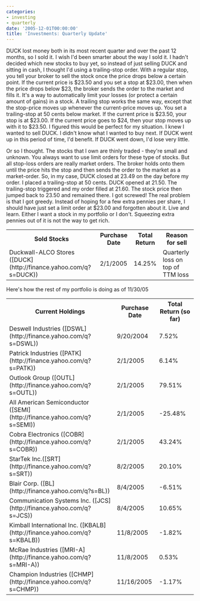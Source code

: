 ```yaml
---
categories:
- investing
- quarterly
date: '2005-12-01T00:00:00'
title: 'Investments: Quarterly Update'
---
```



DUCK lost money both in its most recent quarter and over the past 12 months, so I sold it. I wish I'd been smarter about the way I sold it. I hadn't decided which new stocks to buy yet, so instead of just selling DUCK and sitting in cash, I thought I'd using a trailing-stop order. With a regular stop, you tell your broker to sell the stock once the price drops below a certain point. If the current price is $23.50 and you set a stop at $23.00, then when the price drops below $23, the broker sends the order to the market and fills it. It's a way to automatically limit your losses (or protect a certain amount of gains) in a stock. A trailing stop works the same way, except that the stop-price moves up whenever the current-price moves up. You set a trailing-stop at 50 cents below market. If the current price is $23.50, your stop is at $23.00. If the current price goes to $24, then your stop moves up with it to $23.50. I figured this would be perfect for my situation. I knew I wanted to sell DUCK. I didn't know what I wanted to buy next. If DUCK went up in this period of time, I'd benefit. If DUCK went down, I'd lose very little.

Or so I thought. The stocks that I own are thinly traded - they're small and unknown. You always want to use limit orders for these type of stocks. But all stop-loss orders are really market orders. The broker holds onto them until the price hits the stop and then sends the order to the market as a market-order. So, in my case, DUCK closed at 23.49 on the day before my order. I placed a trailing-stop at 50 cents. DUCK opened at 21.50. The trailing-stop triggered and my order filled at 21.60. The stock price then jumped back to 23.50 and remained there. I got screwed! The real problem is that I got greedy. Instead of hoping for a few extra pennies per share, I should have just set a limit order at $23.00 and forgotten about it. Live and learn. Either I want a stock in my portfolio or I don't. Squeezing extra pennies out of it is not the way to get rich.

<table cellspacing="0" summary="Stocks I sold this quarter."> 
<tr> 
     <th>Sold Stocks</th>  
     <th>Purchase Date</th>  
     <th>Total Return</th> 
     <th>Reason for sell</th> 
</tr> 
<tr class="list-odd"> 
    <td>Duckwall-ALCO Stores ([DUCK](http://finance.yahoo.com/q?s=DUCK))</td>
    <td>2/1/2005</td>
    <td>14.25%</td>
    <td>Quarterly loss on top of TTM loss</td>
</tr>
</table>

Here's how the rest of my portfolio is doing as of 11/30/05

<table cellspacing="0" summary="Stocks I currently own.">
<tr>
    <th>Current Holdings</th>
    <th>Purchase Date</th>
    <th>Total Return (so far)</th>
</tr>
<tr> 
     <td>Deswell Industries ([DSWL](http://finance.yahoo.com/q?s=DSWL))</td>
     <td>9/20/2004</td>
     <td>7.52%</td>
</tr>
<tr class="list-odd">
    <td>Patrick Industries ([PATK](http://finance.yahoo.com/q?s=PATK))</td>
    <td>2/1/2005</td>
    <td>6.14%</td>
</tr>
<tr>
    <td>Outlook Group ([OUTL](http://finance.yahoo.com/q?s=OUTL))</td>
    <td>2/1/2005</td>
    <td>79.51%</td>
</tr>  
<tr>
    <td>All American Semiconductor ([SEMI](http://finance.yahoo.com/q?s=SEMI))</td>  
    <td>2/1/2005</td>
    <td>-25.48%</td>
</tr>  
<tr class="list-odd"> 
    <td>Cobra Electronics ([COBR](http://finance.yahoo.com/q?s=COBR))</td>  
    <td>2/1/2005</td>  
    <td>43.24%</td> 
</tr>  
<tr> 
     <td>StarTek Inc.([SRT](http://finance.yahoo.com/q?s=SRT))</td>  
     <td>8/2/2005</td>  
     <td>20.10%</td> 
</tr>  
<tr class="list-odd"> 
    <td>Blair Corp. ([BL](http://finance.yahoo.com/q?s=BL))</td>  
    <td>8/4/2005</td>  
    <td>-6.51%</td> 
</tr>  
<tr> 
     <td>Communication Systems Inc. ([JCS](http://finance.yahoo.com/q?s=JCS))</td>  
     <td>8/4/2005</td>  
     <td>10.65%</td> 
</tr>  
<tr class="list-odd"> 
    <td>Kimball International Inc. ([KBALB](http://finance.yahoo.com/q?s=KBALB))</td>  
    <td>11/8/2005</td>  
    <td>-1.82%</td> 
</tr>  
<tr> 
     <td>McRae Industries ([MRI-A](http://finance.yahoo.com/q?s=MRI-A))</td>  
     <td>11/8/2005</td>  
     <td>0.53%</td> 
</tr>  
<tr class="list-odd"> 
    <td>Champion Industries ([CHMP](http://finance.yahoo.com/q?s=CHMP))</td> 
    <td>11/16/2005</td>  
    <td>-1.17%</td> 
</tr>  
</table>
